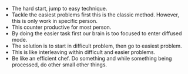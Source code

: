 * The hard start, jump to easy technique.
* Tackle the easiest problems first this is the classic method. However, this is only work in specific person.
* This counter productive for most person.
* By doing the easier task first our brain is too focused to enter diffused mode.
* The solution is to start in difficult problem, then go to easiest problem.
* This is like interleaving within difficult and easier problems.
* Be like an efficient chef. Do something and while something being processed, do other small other things.